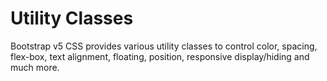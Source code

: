 # Utility Classes

<div class="lead mb-5">

Bootstrap v5 CSS provides various utility classes to control color, spacing, flex-box, text alignment, floating, position, responsive display/hiding and much more.

</div>

<script setup lang="ts">

</script>
